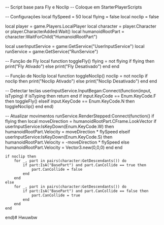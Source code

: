 -- Script base para Fly e Noclip
-- Coloque em StarterPlayerScripts

-- Configurações
local flySpeed = 50
local flying = false
local noclip = false

local player = game.Players.LocalPlayer
local character = player.Character or player.CharacterAdded:Wait()
local humanoidRootPart = character:WaitForChild("HumanoidRootPart")

local userInputService = game:GetService("UserInputService")
local runService = game:GetService("RunService")

-- Função de Fly
local function toggleFly()
	flying = not flying
	if flying then
		print("Fly Ativado")
	else
		print("Fly Desativado")
	end
end

-- Função de Noclip
local function toggleNoclip()
	noclip = not noclip
	if noclip then
		print("Noclip Ativado")
	else
		print("Noclip Desativado")
	end
end

-- Detectar teclas
userInputService.InputBegan:Connect(function(input, isTyping)
	if isTyping then return end
	if input.KeyCode == Enum.KeyCode.F then
		toggleFly()
	elseif input.KeyCode == Enum.KeyCode.N then
		toggleNoclip()
	end
end)

-- Atualizar movimentos
runService.RenderStepped:Connect(function()
	if flying then
		local moveDirection = humanoidRootPart.CFrame.LookVector
		if userInputService:IsKeyDown(Enum.KeyCode.W) then
			humanoidRootPart.Velocity = moveDirection * flySpeed
		elseif userInputService:IsKeyDown(Enum.KeyCode.S) then
			humanoidRootPart.Velocity = -moveDirection * flySpeed
		else
			humanoidRootPart.Velocity = Vector3.new(0,0,0)
		end
	end

	if noclip then
		for _, part in pairs(character:GetDescendants()) do
			if part:IsA("BasePart") and part.CanCollide == true then
				part.CanCollide = false
			end
		end
	else
		for _, part in pairs(character:GetDescendants()) do
			if part:IsA("BasePart") and part.CanCollide == false then
				part.CanCollide = true
			end
		end
	end
end)# Hwuwbw
